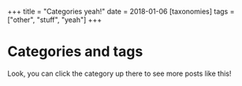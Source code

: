 +++
title = "Categories yeah!"
date = 2018-01-06
[taxonomies]
tags = ["other", "stuff", "yeah"]
+++

# Categories and tags

Look, you can click the category up there to see more posts like this!